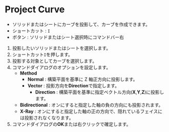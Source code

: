 # Project Curve

- ソリッドまたはシートにカーブを投影して、カーブを作成できます。
- ショートカット : `I`
- ボタン : ソリッドまたはシート選択時にコマンドバー右

1. 投影したいソリッドまたはシートを選択します。
2. ショートカット`I`を押します。
3. 投影する対象としてカーブを選択します。
4. コマンドダイアログのオプションを設定します。
   - **Method**
     - **Normal** : 構築平面を基準に Z 軸正方向に投影します。
     - **Vector** : 投影方向を**Direction**で指定します。
       - **Direction** : 構築平面を基準に指定ベクトル方向(**X**,**Y**,**Z**)に投影します。
   - **Bidirectional** : オンにすると指定した軸の負の方向にも投影されます。
   - **X-Ray** : オンにすると指定した軸の正の方向で、隠れているフェイスには投影されなくなります。
5. コマンドダイアログの**OK**または右クリックで確定します。
